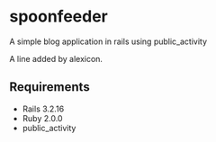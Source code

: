 spoonfeeder
===========

A simple blog application in rails using public_activity

A line added by alexicon.

## Requirements

- Rails 3.2.16
- Ruby 2.0.0
- public_activity

